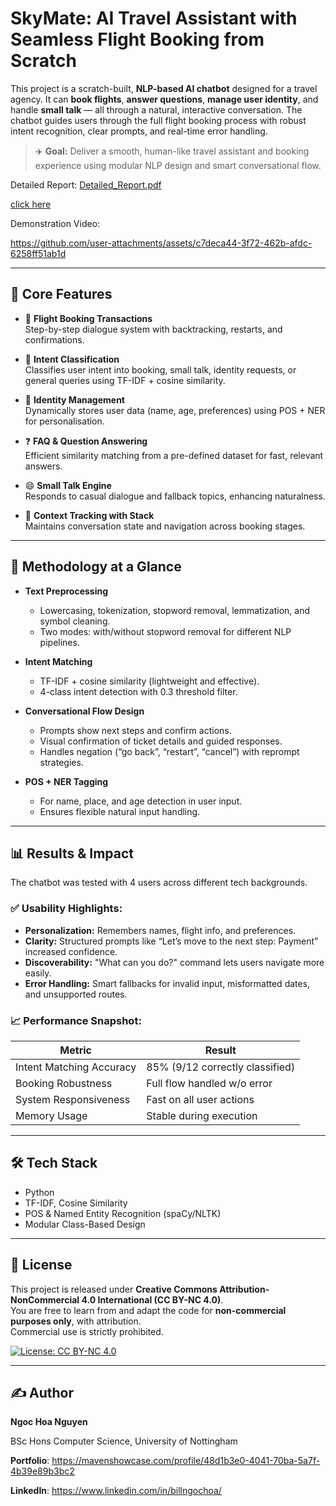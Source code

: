 # SkyMate: AI Travel Assistant with Seamless Flight Booking from Scratch

This project is a scratch-built, **NLP-based AI chatbot** designed for a travel agency. It can **book flights**, **answer questions**, **manage user identity**,  and handle **small talk** — all through a natural, interactive conversation. The chatbot guides users through the full flight booking process with robust intent recognition, clear prompts, and real-time error handling.

> ✈️ **Goal:** Deliver a smooth, human-like travel assistant and booking experience using modular NLP design and smart conversational flow.

Detailed Report: [Detailed_Report.pdf](https://github.com/user-attachments/files/21684515/Report-NgocNguyen_Submitted.pdf)

[click here](https://github.com/BillNgocHoa/AI-Travel-Assistant-with-Seamless-Flight-Booking-from-Scratch/blob/master/Detailed_Description_AI_Travel_Chatbot.pdf)

Demonstration Video:

https://github.com/user-attachments/assets/c7deca44-3f72-462b-afdc-6258ff51ab1d 

---

## 🧠 Core Features

- 💬 **Flight Booking Transactions**  
  Step-by-step dialogue system with backtracking, restarts, and confirmations.
  
- 🧭 **Intent Classification**  
  Classifies user intent into booking, small talk, identity requests, or general queries using TF-IDF + cosine similarity.

- 👤 **Identity Management**  
  Dynamically stores user data (name, age, preferences) using POS + NER for personalisation.

- ❓ **FAQ & Question Answering**  
  Efficient similarity matching from a pre-defined dataset for fast, relevant answers.

- 😄 **Small Talk Engine**  
  Responds to casual dialogue and fallback topics, enhancing naturalness.

- 🔄 **Context Tracking with Stack**  
  Maintains conversation state and navigation across booking stages.

---

## 🧪 Methodology at a Glance

- **Text Preprocessing**
  - Lowercasing, tokenization, stopword removal, lemmatization, and symbol cleaning.
  - Two modes: with/without stopword removal for different NLP pipelines.

- **Intent Matching**
  - TF-IDF + cosine similarity (lightweight and effective).
  - 4-class intent detection with 0.3 threshold filter.

- **Conversational Flow Design**
  - Prompts show next steps and confirm actions.
  - Visual confirmation of ticket details and guided responses.
  - Handles negation (“go back”, “restart”, “cancel”) with reprompt strategies.

- **POS + NER Tagging**
  - For name, place, and age detection in user input.
  - Ensures flexible natural input handling.

---

## 📊 Results & Impact

The chatbot was tested with 4 users across different tech backgrounds.

### ✅ Usability Highlights:
- **Personalization:** Remembers names, flight info, and preferences.
- **Clarity:** Structured prompts like “Let’s move to the next step: Payment” increased confidence.
- **Discoverability:** "What can you do?" command lets users navigate more easily.
- **Error Handling:** Smart fallbacks for invalid input, misformatted dates, and unsupported routes.

### 📈 Performance Snapshot:
| Metric                      | Result                       |
|----------------------------|------------------------------|
| Intent Matching Accuracy   | 85% (9/12 correctly classified) |
| Booking Robustness         | Full flow handled w/o error   |
| System Responsiveness      | Fast on all user actions      |
| Memory Usage               | Stable during execution       |

---

## 🛠️ Tech Stack

- Python
- TF-IDF, Cosine Similarity
- POS & Named Entity Recognition (spaCy/NLTK)
- Modular Class-Based Design

---

## 🧾 License

This project is released under **Creative Commons Attribution-NonCommercial 4.0 International (CC BY-NC 4.0)**.  
You are free to learn from and adapt the code for **non-commercial purposes only**, with attribution.  
Commercial use is strictly prohibited.

[![License: CC BY-NC 4.0](https://img.shields.io/badge/License-CC%20BY--NC%204.0-lightgrey.svg)](https://creativecommons.org/licenses/by-nc/4.0/)

---

## ✍️ Author

**Ngoc Hoa Nguyen**  

BSc Hons Computer Science, University of Nottingham

**Portfolio**: https://mavenshowcase.com/profile/48d1b3e0-4041-70ba-5a7f-4b39e89b3bc2

**LinkedIn**: https://www.linkedin.com/in/billngochoa/ 


